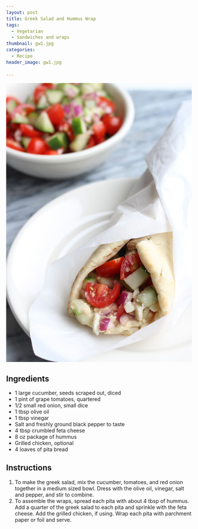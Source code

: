 ```yaml
---
layout: post
title: Greek Salad and Hummus Wrap
tags:
  - Vegetarian
  - Sandwiches and wraps
thumbnail: gw1.jpg
categories:
  - Recipe
header_image: gw1.jpg

---
```


![Image of Greek Salad and Hummus Wrap.](/upload/gw1.jpg)

## Ingredients

- 1 large cucumber, seeds scraped out, diced
- 1 pint of grape tomatoes, quartered
- 1/2 small red onion, small dice
- 1 tbsp olive oil
- 1 tbsp vinegar
- Salt and freshly ground black pepper to taste
- 4 tbsp crumbled feta cheese
- 8 oz package of hummus
- Grilled chicken, optional
- 4 loaves of pita bread

## Instructions

1. To make the greek salad, mix the cucumber, tomatoes, and red onion together in a medium sized bowl. Dress with the olive oil, vinegar, salt and pepper, and stir to combine. 
1. To assemble the wraps, spread each pita with about 4 tbsp of hummus. Add a quarter of the greek salad to each pita and sprinkle with the feta cheese. Add the grilled chicken, if using. Wrap each pita with parchment paper or foil and serve.





